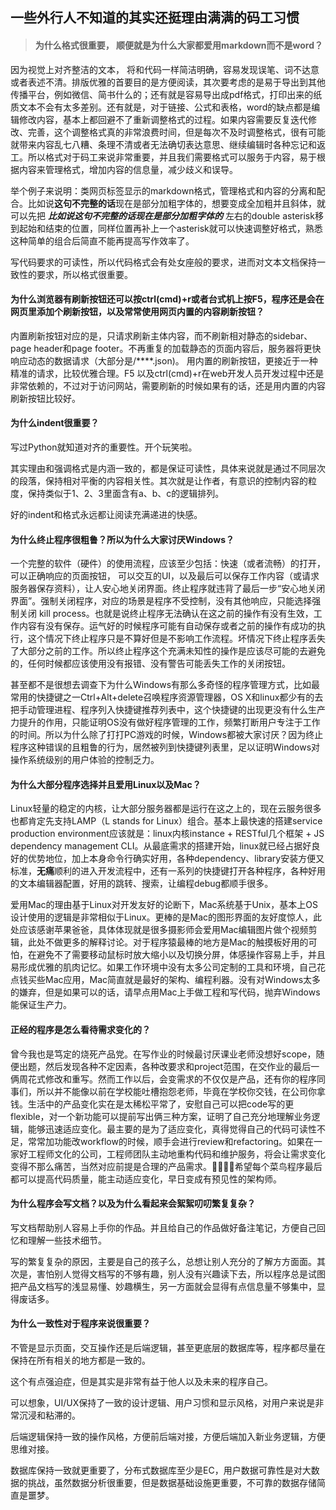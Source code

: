 ## 一些外行人不知道的其实还挺理由满满的码工习惯

> #### 为什么格式很重要， 顺便就是为什么大家都爱用markdown而不是word？

因为视觉上对齐整洁的文本， 将和代码一样简洁明确，容易发现误笔、词不达意或者表述不清。排版优雅的首要目的是方便阅读，其次要考虑的是易于导出到其他传播平台，例如微信、简书什么的；还有就是容易导出成pdf格式，打印出来的纸质文本不会有太多差别。还有就是，对于链接、公式和表格，word的缺点都是编辑修改内容，基本上都回避不了重新调整格式的过程。如果内容需要反复迭代修改、完善，这个调整格式真的非常浪费时间，但是每次不及时调整格式，很有可能就带来内容乱七八糟、条理不清或者无法确切表达意思、继续编辑时各种忘记和返工。所以格式对于码工来说非常重要，并且我们需要格式可以服务于内容，易于根据内容来管理格式，增加内容的信息量，减少歧义和误导。

举个例子来说明：类网页标签显示的markdown格式，管理格式和内容的分离和配合。比如说**这句不完整的话**现在是部分加粗字体的，想要变成全加粗并且斜体，就可以先把 ***比如说这句不完整的话现在是部分加粗字体的***  左右的double asterisk移到起始和结束的位置，同样位置再补上一个asterisk就可以快速调整好格式，熟悉这种简单的组合后简直不能再提高写作效率了。

写代码要求的可读性，所以代码格式会有处女座般的要求，进而对文本文档保持一致性的要求，所以格式很重要。

#### 为什么浏览器有刷新按钮还可以按ctrl(cmd)+r或者台式机上按F5，程序还是会在网页里添加个刷新按钮，以及常常使用网页内置的内容刷新按钮？

内置刷新按钮对应的是，只请求刷新主体内容，而不刷新相对静态的sidebar、page header和page footer。不再重复的加载静态的页面内容后，服务器将更快响应动态的数据请求（大部分是/****.json)。 用内置的刷新按钮，更接近于一种精准的请求，比较优雅合理。F5 以及ctrl(cmd)+r在web开发人员开发过程中还是非常依赖的，不过对于访问网站，需要刷新的时候如果有的话，还是用内置的内容刷新按钮比较好。

#### 为什么indent很重要？

写过Python就知道对齐的重要性。开个玩笑啦。

其实理由和强调格式是内涵一致的，都是保证可读性，具体来说就是通过不同层次的段落，保持相对平衡的内容相关性。其次就是让作者，有意识的控制内容的粒度，保持类似于1、2、3里面含有a、b、c的逻辑排列。

好的indent和格式永远都让阅读充满递进的快感。

#### 为什么终止程序很粗鲁？所以为什么大家讨厌Windows？

一个完整的软件（硬件）的使用流程，应该至少包括：快速（或者流畅）的打开，可以正确响应的页面按钮， 可以交互的UI，以及最后可以保存工作内容（或请求服务器保存资料），让人安心地关闭界面。终止程序就违背了最后一步“安心地关闭界面”。强制关闭程序，对应的场景是程序不受控制，没有其他响应，只能选择强制关闭 kill process。也就是说终止程序无法确认在这之前的操作有没有生效，工作内容有没有保存。运气好的时候程序可能有自动保存或者之前的操作有成功的执行，这个情况下终止程序只是不算好但是不影响工作流程。坏情况下终止程序丢失了大部分之前的工作。所以终止程序这个充满未知性的操作是应该尽可能的去避免的，任何时候都应该使用没有报错、没有警告可能丢失工作的关闭按钮。

甚至都不是很想去调查下为什么Windows有那么多奇怪的程序管理方式，比如最常用的快捷键之一Ctrl+Alt+delete召唤程序资源管理器，OS X和linux都少有的去把手动管理进程、程序列入快捷键推荐列表中，这个快捷键的出现更没有什么生产力提升的作用，只能证明OS没有做好程序管理的工作，频繁打断用户专注于工作的时间。所以为什么除了打打PC游戏的时候，Windows都被大家讨厌？因为终止程序这种错误的且粗鲁的行为，居然被列到快捷键列表里，足以证明Windows对操作系统级别的用户体验的控制乏力。

#### 为什么大部分程序选择并且爱用Linux以及Mac？

Linux轻量的稳定的内核，让大部分服务器都是运行在这之上的，现在云服务很多也都肯定先支持LAMP（L stands for Linux）组合。基本上最快速的搭建service production environment应该就是：linux内核instance + RESTful几个框架 + JS dependency management CLI。从最底需求的搭建开始，linux就已经占据好良好的优势地位，加上本身命令行确实好用，各种dependency、library安装方便又标准，**无痛**顺利的进入开发流程中，还有一系列的快捷键打开各种程序，各种好用的文本编辑器配置，好用的跳转、搜索，让编程debug都顺手很多。

爱用Mac的理由基于Linux对开发友好的论断下，Mac系统基于Unix，基本上OS设计使用的逻辑是非常相似于Linux。更棒的是Mac的图形界面的友好度惊人，此处应该感谢苹果爸爸，具体体现就是很多摄影师会爱用Mac编辑图片做个视频剪辑，此处不做更多的解释讨论。对于程序猿最棒的地方是Mac的触摸板好用的可怕，在避免不了需要移动鼠标时放大缩小以及切换分屏，体感操作容易上手，并且易形成优雅的肌肉记忆。如果工作环境中没有太多公司定制的工具和环境，自己花点钱买些Mac应用，Mac简直就是最好的架构、编程利器。没有对Windows太多的嫌弃，但是如果可以的话，请早点用Mac上手做工程和写代码，抛弃Windows能保证生产力。

#### 正经的程序是怎么看待需求变化的？

曾今我也是笃定的烧死产品党。在写作业的时候最讨厌课业老师没想好scope，随便出题，然后发现各种不定因素，各种改要求和project范围，在交作业的最后一俩周花式修改和重写。然而工作以后，会变需求的不仅仅是产品，还有你的程序同事们，所以并不能像以前在学校能吐槽抱怨老师，毕竟在学校你交钱，在公司你拿钱。生活中的产品变化实在是太稀松平常了，安慰自己可以把code写的更flexible，对一个新功能可以提前写出俩三种方案，证明了自己充分地理解业务逻辑，能够迅速适应变化。最主要的是为了适应变化，真得觉得自己的代码可读性不足，常常加功能改workflow的时候，顺手会进行review和refactoring。如果在一家好工程师文化的公司，工程师团队主动地重构代码和维护服务，将会让需求变化变得不那么痛苦，当然对应前提是合理的产品需求。希望每个菜鸟程序最后都可以提高代码质量，能主动适应变化，早日变成有预见性的架构师。

#### 为什么程序会写文档？以及为什么看起来会絮絮叨叨繁复复杂？

写文档帮助别人容易上手你的作品。并且给自己的作品做好备注笔记，方便自己回忆和理解一些技术细节。

写的繁复复杂的原因，主要是自己的孩子么，总想让别人充分的了解方方面面。其次是，害怕别人觉得文档写的不够有趣，别人没有兴趣读下去，所以程序总是试图把产品文档写的浅显易懂、妙趣横生，另一方面就会显得有点信息量不够集中，显得废话多。

#### 为什么一致性对于程序来说很重要？

不管是显示页面，交互操作还是后端逻辑，甚至更底层的数据库等，程序都尽量在保持在所有相关的地方都是一致的。

这个有点强迫症，但是其实是非常有益于他人以及未来的程序自己。

可以想象，UI/UX保持了一致的设计逻辑、用户习惯和显示风格，对用户来说是非常沉浸和粘滞的。

后端逻辑保持一致的操作风格，方便前后端对接，方便后端加入新业务逻辑，方便思维对接。

数据库保持一致就更重要了，分布式数据库至少是EC，用户数据可靠性是对大数据的挑战，虽然数据分析很重要，但是数据基础设施更重要，不可靠的数据存储简直是噩梦。



